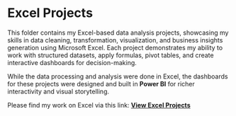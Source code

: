 # Excel Projects

This folder contains my Excel-based data analysis projects, showcasing my skills in data cleaning, transformation, visualization, and business insights generation using Microsoft Excel. Each project demonstrates my ability to work with structured datasets, apply formulas, pivot tables, and create interactive dashboards for decision-making.  

While the data processing and analysis were done in Excel, the dashboards for these projects were designed and built in **Power BI** for richer interactivity and visual storytelling.  

Please find my work on Excel via this link: **[View Excel Projects](https://www.canva.com/design/DAGrURMzOIQ/QedVN3G1mj6AVfigAmifEA/edit?utm_content=DAGrURMzOIQ&utm_campaign=designshare&utm_medium=link2&utm_source=sharebutton)**

